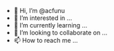 - 👋 Hi, I’m @acfunu
- 👀 I’m interested in ...
- 🌱 I’m currently learning ...
- 💞️ I’m looking to collaborate on ...
- 📫 How to reach me ...

<!---
acfunu/acfunu is a ✨ special ✨ repository because its `README.md` (this file) appears on your GitHub profile.
You can click the Preview link to take a look at your changes.
--->
